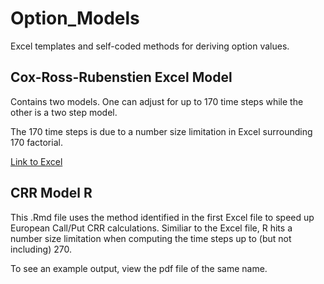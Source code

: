 # Option_Models
Excel templates and self-coded methods for deriving option values.


## Cox-Ross-Rubenstien Excel Model
Contains two models. One can adjust for up to 170 time steps while the other is a two step model.

The 170 time steps is due to a number size limitation in Excel surrounding 170 factorial.

[Link to Excel](https://docs.google.com/spreadsheets/d/12XWUjqbgzTlJuxgLns5KciBKrSm8FRY-/edit?usp=sharing&ouid=102432506864806831840&rtpof=true&sd=true)


## CRR Model R
This .Rmd file uses the method identified in the first Excel file to speed up European Call/Put CRR calculations. Similiar to the Excel file, R hits a number size limitation when computing the time steps up to (but not including) 270. 

To see an example output, view the pdf file of the same name.
